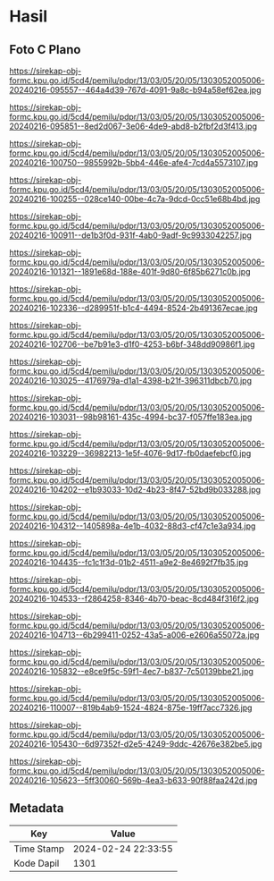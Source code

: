 # Hasil

## Foto C Plano

https://sirekap-obj-formc.kpu.go.id/5cd4/pemilu/pdpr/13/03/05/20/05/1303052005006-20240216-095557--464a4d39-767d-4091-9a8c-b94a58ef62ea.jpg

https://sirekap-obj-formc.kpu.go.id/5cd4/pemilu/pdpr/13/03/05/20/05/1303052005006-20240216-095851--8ed2d067-3e06-4de9-abd8-b2fbf2d3f413.jpg

https://sirekap-obj-formc.kpu.go.id/5cd4/pemilu/pdpr/13/03/05/20/05/1303052005006-20240216-100750--9855992b-5bb4-446e-afe4-7cd4a5573107.jpg

https://sirekap-obj-formc.kpu.go.id/5cd4/pemilu/pdpr/13/03/05/20/05/1303052005006-20240216-100255--028ce140-00be-4c7a-9dcd-0cc51e68b4bd.jpg

https://sirekap-obj-formc.kpu.go.id/5cd4/pemilu/pdpr/13/03/05/20/05/1303052005006-20240216-100911--de1b3f0d-931f-4ab0-9adf-9c9933042257.jpg

https://sirekap-obj-formc.kpu.go.id/5cd4/pemilu/pdpr/13/03/05/20/05/1303052005006-20240216-101321--1891e68d-188e-401f-9d80-6f85b6271c0b.jpg

https://sirekap-obj-formc.kpu.go.id/5cd4/pemilu/pdpr/13/03/05/20/05/1303052005006-20240216-102336--d289951f-b1c4-4494-8524-2b491367ecae.jpg

https://sirekap-obj-formc.kpu.go.id/5cd4/pemilu/pdpr/13/03/05/20/05/1303052005006-20240216-102706--be7b91e3-d1f0-4253-b6bf-348dd90986f1.jpg

https://sirekap-obj-formc.kpu.go.id/5cd4/pemilu/pdpr/13/03/05/20/05/1303052005006-20240216-103025--4176979a-d1a1-4398-b21f-396311dbcb70.jpg

https://sirekap-obj-formc.kpu.go.id/5cd4/pemilu/pdpr/13/03/05/20/05/1303052005006-20240216-103031--98b98161-435c-4994-bc37-f057ffe183ea.jpg

https://sirekap-obj-formc.kpu.go.id/5cd4/pemilu/pdpr/13/03/05/20/05/1303052005006-20240216-103229--36982213-1e5f-4076-9d17-fb0daefebcf0.jpg

https://sirekap-obj-formc.kpu.go.id/5cd4/pemilu/pdpr/13/03/05/20/05/1303052005006-20240216-104202--e1b93033-10d2-4b23-8f47-52bd9b033288.jpg

https://sirekap-obj-formc.kpu.go.id/5cd4/pemilu/pdpr/13/03/05/20/05/1303052005006-20240216-104312--1405898a-4e1b-4032-88d3-cf47c1e3a934.jpg

https://sirekap-obj-formc.kpu.go.id/5cd4/pemilu/pdpr/13/03/05/20/05/1303052005006-20240216-104435--fc1c1f3d-01b2-4511-a9e2-8e4692f7fb35.jpg

https://sirekap-obj-formc.kpu.go.id/5cd4/pemilu/pdpr/13/03/05/20/05/1303052005006-20240216-104533--f2864258-8346-4b70-beac-8cd484f316f2.jpg

https://sirekap-obj-formc.kpu.go.id/5cd4/pemilu/pdpr/13/03/05/20/05/1303052005006-20240216-104713--6b299411-0252-43a5-a006-e2606a55072a.jpg

https://sirekap-obj-formc.kpu.go.id/5cd4/pemilu/pdpr/13/03/05/20/05/1303052005006-20240216-105832--e8ce9f5c-59f1-4ec7-b837-7c50139bbe21.jpg

https://sirekap-obj-formc.kpu.go.id/5cd4/pemilu/pdpr/13/03/05/20/05/1303052005006-20240216-110007--819b4ab9-1524-4824-875e-19ff7acc7326.jpg

https://sirekap-obj-formc.kpu.go.id/5cd4/pemilu/pdpr/13/03/05/20/05/1303052005006-20240216-105430--6d97352f-d2e5-4249-9ddc-42676e382be5.jpg

https://sirekap-obj-formc.kpu.go.id/5cd4/pemilu/pdpr/13/03/05/20/05/1303052005006-20240216-105623--5ff30060-569b-4ea3-b633-90f88faa242d.jpg


## Metadata

| Key        | Value               |
| ---------- | ------------------- |
| Time Stamp | 2024-02-24 22:33:55 |
| Kode Dapil | 1301                |



